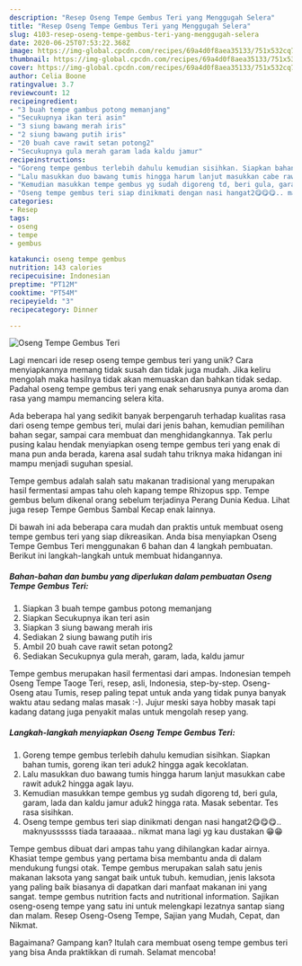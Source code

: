 ```yaml
---
description: "Resep Oseng Tempe Gembus Teri yang Menggugah Selera"
title: "Resep Oseng Tempe Gembus Teri yang Menggugah Selera"
slug: 4103-resep-oseng-tempe-gembus-teri-yang-menggugah-selera
date: 2020-06-25T07:53:22.368Z
image: https://img-global.cpcdn.com/recipes/69a4d0f8aea35133/751x532cq70/oseng-tempe-gembus-teri-foto-resep-utama.jpg
thumbnail: https://img-global.cpcdn.com/recipes/69a4d0f8aea35133/751x532cq70/oseng-tempe-gembus-teri-foto-resep-utama.jpg
cover: https://img-global.cpcdn.com/recipes/69a4d0f8aea35133/751x532cq70/oseng-tempe-gembus-teri-foto-resep-utama.jpg
author: Celia Boone
ratingvalue: 3.7
reviewcount: 12
recipeingredient:
- "3 buah tempe gambus potong memanjang"
- "Secukupnya ikan teri asin"
- "3 siung bawang merah iris"
- "2 siung bawang putih iris"
- "20 buah cave rawit setan potong2"
- "Secukupnya gula merah garam lada kaldu jamur"
recipeinstructions:
- "Goreng tempe gembus terlebih dahulu kemudian sisihkan. Siapkan bahan tumis, goreng ikan teri aduk2 hingga agak kecoklatan."
- "Lalu masukkan duo bawang tumis hingga harum lanjut masukkan cabe rawit aduk2 hingga agak layu."
- "Kemudian masukkan tempe gembus yg sudah digoreng td, beri gula, garam, lada dan kaldu jamur aduk2 hingga rata. Masak sebentar. Tes rasa sisihkan."
- "Oseng tempe gembus teri siap dinikmati dengan nasi hangat2😋😋😋.. maknyussssss tiada taraaaaa.. nikmat mana lagi yg kau dustakan 😁😁"
categories:
- Resep
tags:
- oseng
- tempe
- gembus

katakunci: oseng tempe gembus 
nutrition: 143 calories
recipecuisine: Indonesian
preptime: "PT12M"
cooktime: "PT54M"
recipeyield: "3"
recipecategory: Dinner

---
```



![Oseng Tempe Gembus Teri](https://img-global.cpcdn.com/recipes/69a4d0f8aea35133/751x532cq70/oseng-tempe-gembus-teri-foto-resep-utama.jpg)

Lagi mencari ide resep oseng tempe gembus teri yang unik? Cara menyiapkannya memang tidak susah dan tidak juga mudah. Jika keliru mengolah maka hasilnya tidak akan memuaskan dan bahkan tidak sedap. Padahal oseng tempe gembus teri yang enak seharusnya punya aroma dan rasa yang mampu memancing selera kita.

Ada beberapa hal yang sedikit banyak berpengaruh terhadap kualitas rasa dari oseng tempe gembus teri, mulai dari jenis bahan, kemudian pemilihan bahan segar, sampai cara membuat dan menghidangkannya. Tak perlu pusing kalau hendak menyiapkan oseng tempe gembus teri yang enak di mana pun anda berada, karena asal sudah tahu triknya maka hidangan ini mampu menjadi suguhan spesial.

Tempe gembus adalah salah satu makanan tradisional yang merupakan hasil fermentasi ampas tahu oleh kapang tempe Rhizopus spp. Tempe gembus belum dikenal orang sebelum terjadinya Perang Dunia Kedua. Lihat juga resep Tempe Gembus Sambal Kecap enak lainnya.


Di bawah ini ada beberapa cara mudah dan praktis untuk membuat oseng tempe gembus teri yang siap dikreasikan. Anda bisa menyiapkan Oseng Tempe Gembus Teri menggunakan 6 bahan dan 4 langkah pembuatan. Berikut ini langkah-langkah untuk membuat hidangannya.

<!--inarticleads1-->

##### Bahan-bahan dan bumbu yang diperlukan dalam pembuatan Oseng Tempe Gembus Teri:

1. Siapkan 3 buah tempe gambus potong memanjang
1. Siapkan Secukupnya ikan teri asin
1. Siapkan 3 siung bawang merah iris
1. Sediakan 2 siung bawang putih iris
1. Ambil 20 buah cave rawit setan potong2
1. Sediakan Secukupnya gula merah, garam, lada, kaldu jamur


Tempe gembus merupakan hasil fermentasi dari ampas. Indonesian tempeh Oseng Tempe Taoge Teri, resep, asli, Indonesia, step-by-step. Oseng-Oseng atau Tumis, resep paling tepat untuk anda yang tidak punya banyak waktu atau sedang malas masak :-). Jujur meski saya hobby masak tapi kadang datang juga penyakit malas untuk mengolah resep yang. 

<!--inarticleads2-->

##### Langkah-langkah menyiapkan Oseng Tempe Gembus Teri:

1. Goreng tempe gembus terlebih dahulu kemudian sisihkan. Siapkan bahan tumis, goreng ikan teri aduk2 hingga agak kecoklatan.
1. Lalu masukkan duo bawang tumis hingga harum lanjut masukkan cabe rawit aduk2 hingga agak layu.
1. Kemudian masukkan tempe gembus yg sudah digoreng td, beri gula, garam, lada dan kaldu jamur aduk2 hingga rata. Masak sebentar. Tes rasa sisihkan.
1. Oseng tempe gembus teri siap dinikmati dengan nasi hangat2😋😋😋.. maknyussssss tiada taraaaaa.. nikmat mana lagi yg kau dustakan 😁😁


Tempe gembus dibuat dari ampas tahu yang dihilangkan kadar airnya. Khasiat tempe gembus yang pertama bisa membantu anda di dalam mendukung fungsi otak. Tempe gembus merupakan salah satu jenis makanan laksota yang sangat baik untuk tubuh. kemudian, jenis laksota yang paling baik biasanya di dapatkan dari manfaat makanan ini yang sangat. tempe gembus nutrition facts and nutritional information. Sajikan oseng-oseng tempe yang satu ini untuk melengkapi lezatnya santap siang dan malam. Resep Oseng-Oseng Tempe, Sajian yang Mudah, Cepat, dan Nikmat. 

Bagaimana? Gampang kan? Itulah cara membuat oseng tempe gembus teri yang bisa Anda praktikkan di rumah. Selamat mencoba!
